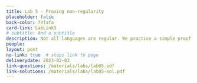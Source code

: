 ```yaml
---
title: Lab 5 - Proving non-regularity
placeholder: false
back-color: f4fafa
card-link: LabLink5
# subtitle: And a subtitle
description: Not all languages are regular. We practice a simple proof technique for proving this.
people:
layout: post
no-link: true  # stops link to page 
deliverydate: 2023-02-03
link-questions: /materials/labs/lab05.pdf
link-solutions: /materials/labs/lab05-sol.pdf
---
```










